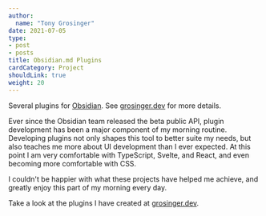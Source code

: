 ```yaml
---
author:
  name: "Tony Grosinger"
date: 2021-07-05
type:
- post
- posts
title: Obsidian.md Plugins
cardCategory: Project
shouldLink: true
weight: 20
---
```


Several plugins for [Obsidian](https://obsidian.md). See
[grosinger.dev](https://grosinger.dev) for more details.

<!--more-->

Ever since the Obsidian team released the beta public API, plugin development
has been a major component of my morning routine. Developing plugins not only
shapes this tool to better suite my needs, but also teaches me more about UI
development than I ever expected. At this point I am very comfortable with
TypeScript, Svelte, and React, and even becoming more comfortable with CSS.

I couldn't be happier with what these projects have helped me achieve, and
greatly enjoy this part of my morning every day.

Take a look at the plugins I have created at
[grosinger.dev](https://grosinger.dev).
